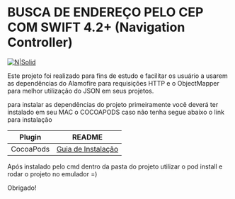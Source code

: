 # BUSCA DE ENDEREÇO PELO CEP COM SWIFT 4.2+ (Navigation Controller)

[![N|Solid](https://i.imgur.com/vdPmqAx.png?1)](https://br.linkedin.com/in/felipealmeida1997)

Este projeto foi realizado para fins de estudo e facilitar os usuário a usarem as dependências do Alamofire para requisições HTTP e o ObjectMapper para melhor utilização do JSON em seus projetos.

para instalar as dependências do projeto primeiramente você deverá ter instalado em seu MAC o COCOAPODS caso não tenha segue abaixo o link para instalação


| Plugin | README |
| ------ | ------ |
| CocoaPods | [Guia de Instalação][PlDb] |

Após instalado pelo cmd dentro da pasta do projeto utilizar o pod install e rodar o projeto no emulador =)

Obrigado!

   [PlDb]: <https://cocoapods.org/>
